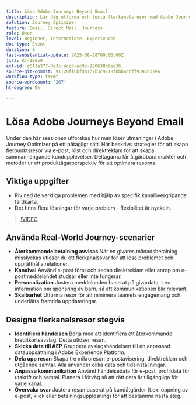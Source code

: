 ```yaml
---
title: Lösa Adobe Journeys Beyond Email
description: Lär dig utforma och testa flerkanalsresor med Adobe Journey Optimizer, med testprofiler, händelsedata och verkliga scenarier för optimalt engagemang.
solution: Journey Optimizer
feature: Email, Direct Mail, Journeys
role: User
level: Beginner, Intermediate, Experienced
doc-type: Event
duration: 0
last-substantial-update: 2025-08-28T00:00:00Z
jira: KT-18850
exl-id: e611a377-0e3c-4ccd-ac9c-280638b6ea36
source-git-commit: 91120ff6bfd81c7b3c9218fbbb6dbff9397b37e6
workflow-type: tm+mt
source-wordcount: '267'
ht-degree: 0%

---
```


# Lösa Adobe Journeys Beyond Email

Under den här sessionen utforskas hur man löser utmaningar i Adobe Journey Optimizer på ett påtagligt sätt. Här beskrivs strategier för att skapa flerpunktsresor via e-post, röst och direktreklam för att skapa sammanhängande kundupplevelser. Deltagarna får åtgärdbara insikter och metoder ur ett produktägarperspektiv för att optimera resorna.

## Viktiga uppgifter

* Riv ned de verkliga problemen med hjälp av specifik kanalövergripande färdkarta.
* Det finns flera lösningar för varje problem - flexibilitet är nyckeln.

>[!VIDEO](https://video.tv.adobe.com/v/3471331/?learn=on&enablevpops)

## Använda Real-World Journey-scenarier

* **Återkommande betalning avvisas** När en givares månadsbetalning misslyckas utlöser du ett flerkanalssvar för att lösa problemet och upprätthålla relationer.
* **Kanalval** Använd e-post först och sedan direktreklam eller anrop om e-postmeddelandet studsar eller inte fungerar.
* **Personalization** Justera meddelanden baserat på givardata, t.ex. information om sponsring av barn, så att kommunikationen blir relevant.
* **Skalbarhet** Utforma resor för att minimera teamets engagemang och underlätta framtida uppdateringar.

## Designa flerkanalsresor stegvis

* **Identifiera händelsen** Börja med att identifiera ett återkommande kreditkortsavslag. Detta utlöser resan.
* **Skicka data till AEP** Gruppera avslagshändelsen till en anpassad datauppsättning i Adobe Experience Platform.
* **Dela upp resan** Skapa tre mikroresor: e-postavisering, direktreklam och utgående samtal. Alla använder olika data och tidsinställningar.
* **Anpassa kommunikation** Använd händelsedata för e-post, profildata för utskrift och samtal. Planera i förväg så att rätt data är tillgängliga för varje kanal.
* **Övervaka svar** Justera resan baserat på kundåtgärder (t.ex. öppning av e-post, klick eller betalningsupplösning) för att bestämma nästa steg.
